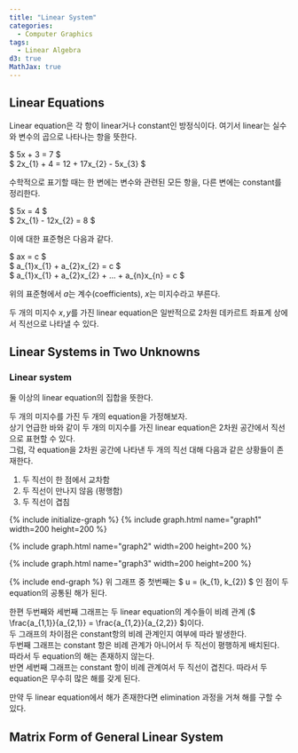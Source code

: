```yaml
---
title: "Linear System"
categories:
  - Computer Graphics
tags:
  - Linear Algebra
d3: true
MathJax: true
---
```


## Linear Equations
Linear equation은 각 항이 linear거나 constant인 방정식이다.
여기서 linear는 실수와 변수의 곱으로 나타나는 항을 뜻한다.

$ 5x + 3 = 7 $  
$ 2x_{1} + 4 = 12 + 17x_{2} - 5x_{3} $

수학적으로 표기할 때는 한 변에는 변수와 관련된 모든 항을, 다른 변에는 constant를 정리한다.

$ 5x = 4 $  
$ 2x_{1} - 12x_{2} = 8 $

이에 대한 표준형은 다음과 같다.

$ ax = c $  
$ a_{1}x_{1} + a_{2}x_{2} = c $  
$ a_{1}x_{1} + a_{2}x_{2} + ... + a_{n}x_{n} = c $

위의 표준형에서 $a$는 계수(coefficients), $x$는 미지수라고 부른다.

두 개의 미지수 $x, y$를 가진 linear equation은 일반적으로 2차원 데카르트 좌표계 상에서 직선으로 나타낼 수 있다.

## Linear Systems in Two Unknowns
### Linear system
둘 이상의 linear equation의 집합을 뜻한다.

두 개의 미지수를 가진 두 개의 equation을 가정해보자.  
상기 언급한 바와 같이 두 개의 미지수를 가진 linear equation은 2차원 공간에서 직선으로 표현할 수 있다.  
그럼, 각 equation을 2차원 공간에 나타낸 두 개의 직선 대해 다음과 같은 상황들이 존재한다.

1. 두 직선이 한 점에서 교차함
2. 두 직선이 만나지 않음 (평행함)
3. 두 직선이 겹침

{% include initialize-graph %}
{% include graph.html name="graph1" width=200 height=200 %}
<script>
var graphObj = graph['graph1']
var line1 = graphObj['svg'].append('g')
line1.append('line')
  .attr('x1', graphObj['xScale'](-0.3))
  .attr('y1', graphObj['yScale'](1))
  .attr('x2', graphObj['xScale'](0.67))
  .attr('y2', graphObj['yScale'](-1))
  .style('stroke', 'red')
line1.append('text')
  .attr('text-anchor', 'middle')
  .attr('x', graphObj['xScale'](-0.3))
  .attr('y', graphObj['yScale'](1))
  .style('font-size', '14px')
  .style('font-weight', 'bold')
  .text('3x + 2y = 6')

var line2 = graphObj['svg'].append('g')
line2.append('line')
  .attr('x1', graphObj['xScale'](1))
  .attr('y1', graphObj['yScale'](0))
  .attr('x2', graphObj['xScale'](0))
  .attr('y2', graphObj['yScale'](-1))
  .style('stroke', 'red')
line2.append('text')
  .attr('text-anchor', 'middle')
  .attr('x', graphObj['xScale'](0.85))
  .attr('y', graphObj['yScale'](0.03))
  .style('font-size', '14px')
  .style('font-weight', 'bold')
  .text('x - y = 1')
</script>

{% include graph.html name="graph2" width=200 height=200 %}
<script>
var graphObj = graph['graph2']
var line1 = graphObj['svg'].append('g')
line1.append('line')
  .attr('x1', graphObj['xScale'](-0.3))
  .attr('y1', graphObj['yScale'](1))
  .attr('x2', graphObj['xScale'](0.67))
  .attr('y2', graphObj['yScale'](-1))
  .style('stroke', 'red')
line1.append('text')
  .attr('text-anchor', 'middle')
  .attr('x', graphObj['xScale'](-0.65))
  .attr('y', graphObj['yScale'](1))
  .style('font-size', '14px')
  .style('font-weight', 'bold')
  .text('3x + 2y = 6')

var line2 = graphObj['svg'].append('g')
line2.append('line')
  .attr('x1', graphObj['xScale'](0))
  .attr('y1', graphObj['yScale'](1))
  .attr('x2', graphObj['xScale'](0.97))
  .attr('y2', graphObj['yScale'](-1))
  .style('stroke', 'red')
line2.append('text')
  .attr('text-anchor', 'middle')
  .attr('x', graphObj['xScale'](0.35))
  .attr('y', graphObj['yScale'](1))
  .style('font-size', '14px')
  .style('font-weight', 'bold')
  .text('6x + 4y = 24')
</script>

{% include graph.html name="graph3" width=200 height=200 %}
<script>
var graphObj = graph['graph3']
var line1 = graphObj['svg'].append('g')
line1.append('line')
  .attr('x1', graphObj['xScale'](-0.3))
  .attr('y1', graphObj['yScale'](1))
  .attr('x2', graphObj['xScale'](0.67))
  .attr('y2', graphObj['yScale'](-1))
  .style('stroke', 'red')
line1.append('text')
  .attr('text-anchor', 'middle')
  .attr('x', graphObj['xScale'](-0.6))
  .attr('y', graphObj['yScale'](0.7))
  .style('font-size', '14px')
  .style('font-weight', 'bold')
  .text('3x + 2y = 6')

var line2 = graphObj['svg'].append('g')
line2.append('line')
  .attr('x1', graphObj['xScale'](-0.3))
  .attr('y1', graphObj['yScale'](1))
  .attr('x2', graphObj['xScale'](0.67))
  .attr('y2', graphObj['yScale'](-1))
  .style('stroke', 'red')
line2.append('text')
  .attr('text-anchor', 'middle')
  .attr('x', graphObj['xScale'](0.2))
  .attr('y', graphObj['yScale'](0.9))
  .style('font-size', '14px')
  .style('font-weight', 'bold')
  .text('6x + 4y = 12')
</script>
{% include end-graph %}
위 그래프 중 첫번째는 $ u = (k_{1}, k_{2}) $ 인 점이 두 equation의 공통된 해가 된다.  

한편 두번째와 세번째 그래프는 두 linear equation의 계수들이 비례 관계 ($ \frac{a_{1,1}}{a_{2,1}} = \frac{a_{1,2}}{a_{2,2}} $)이다.  
두 그래프의 차이점은 constant항의 비례 관계인지 여부에 따라 발생한다.  
두번째 그래프는 constant 항은 비례 관계가 아니어서 두 직선이 평행하게 배치된다. 따라서 두 equation의 해는 존재하지 않는다.  
반면 세번째 그래프는 constant 항이 비례 관계여서 두 직선이 겹친다. 따라서 두 equation은 무수히 많은 해를 갖게 된다.  

만약 두 linear equation에서 해가 존재한다면 elimination 과정을 거쳐 해를 구할 수 있다.  

## Matrix Form of General Linear System
